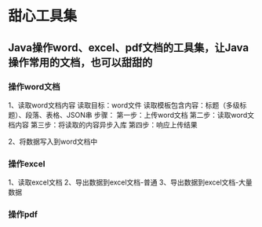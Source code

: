 # 甜心工具集
## Java操作word、excel、pdf文档的工具集，让Java操作常用的文档，也可以甜甜的
### 操作word文档
1、读取word文档内容
读取目标：word文件
读取模板包含内容：标题（多级标题）、段落、表格、JSON串
步骤：
第一步：上传word文档
第二步：读取word文档内容
第三步：将读取的内容异步入库
第四步：响应上传结果

2、将数据写入到word文档中

### 操作excel
1、读取excel文档
2、导出数据到excel文档-普通
3、导出数据到excel文档-大量数据

### 操作pdf


